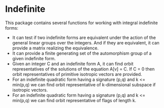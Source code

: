 # Indefinite
This package contains several functions for working with integral indefinite forms:
* It can test if two indefinite forms are equivalent under the action of the general
linear groups over the integers. And if they are equivalent, it can provide a matrix
realizing the equivalence.
* It can provide a finite generating set of the automorphism group of a given
indefinite form.
* Given an integer C and an indefinite form A, it can find orbit representatives of
the solutions of the equation A[v] = C. If C = 0 then orbit representatives of
primitive isotropic vectors are provided.
* For an indefinite quadratic form having a signature (p,q) and k <= min(p,q) we
can find orbit representative of k-dimensional subspace if isotropic vectors.
* For an indefinite quadratic form having a signature (p,q) and k <= min(p,q) we
can find orbit representative of flags of length k.
